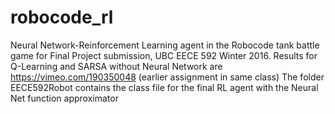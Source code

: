 # robocode_rl
Neural Network-Reinforcement Learning agent in the Robocode tank battle game for Final Project submission, UBC EECE 592 Winter 2016.
Results for Q-Learning and SARSA without Neural Network are https://vimeo.com/190350048 (earlier assignment in same class)
The folder EECE592Robot contains the class file for the final RL agent with the Neural Net function approximator
